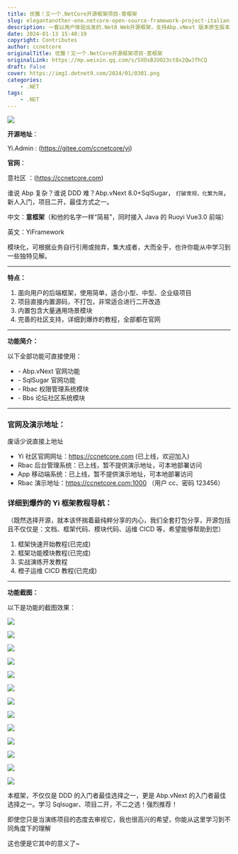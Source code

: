 ```yaml
---
title: 优雅！又一个.NetCore开源框架项目-意框架
slug: elegantanother-one.netcore-open-source-framework-project-italian-framework
description: 一套以用户体验出发的.Net8 Web开源框架，支持Abp.vNext 版本原生版本、Furion版本，前端后台接入Ruoyi Vue3.0，内置Rbac权限管理+Bbs社区论坛模块，开箱即用
date: 2024-01-13 15:40:19
copyright: Contributes
author: ccnetcore
originalTitle: 优雅！又一个.NetCore开源框架项目-意框架
originalLink: https://mp.weixin.qq.com/s/SXOsBJUO23ct8x2QwJfhCQ
draft: False
cover: https://img1.dotnet9.com/2024/01/0301.png
categories: 
    - .NET
tags: 
    - .NET
---
```


![](https://img1.dotnet9.com/2024/01/0301.png)

**开源地址**：

Yi.Admin : (https://gitee.com/ccnetcore/yi)

**官网**：

意社区 ：(https://ccnetcore.com)

谁说 Abp 复杂？谁说 DDD 难？Abp.vNext 8.0+SqlSugar， `打破常规，化繁为简`，新人入门，项目二开，最佳方式之一。

中文：**意框架**（和他的名字一样“简易”，同时接入 Java 的 Ruoyi Vue3.0 前端）

英文：YiFramework

模块化，可根据业务自行引用或抛弃，集大成者，大而全乎，也许你能从中学习到一些独特见解。

---

**特点：**

1. 面向用户的后端框架，使用简单，适合小型、中型、企业级项目
2. 项目直接内置源码，不打包，非常适合进行二开改造
3. 内置包含大量通用场景模块
4. 完善的社区支持，详细到爆炸的教程，全部都在官网

---

**功能简介：**

以下全部功能可直接使用：

- \- Abp.vNext 官网功能
- \- SqlSugar 官网功能
- \- Rbac 权限管理系统模块
- \- Bbs 论坛社区系统模块

---

### 官网及演示地址：

废话少说直接上地址

- Yi 社区官网网址：https://ccnetcore.com (已上线，欢迎加入)
- Rbac 后台管理系统：已上线，暂不提供演示地址，可本地部署访问
- App 移动端系统：已上线，暂不提供演示地址，可本地部署访问
- Rbac 演示地址：https://ccnetcore.com:1000 （用户 cc、密码 123456）

### 详细到爆炸的 Yi 框架教程导航：

（既然选择开源，就本该怀揣着最纯粹分享的内心，我们全套打包分享，开源包括且不仅仅是：文档、框架代码、模块代码、运维 CICD 等，希望能够帮助到您）

1. 框架快速开始教程(已完成)
2. 框架功能模块教程(已完成)
3. 实战演练开发教程
4. 橙子运维 CICD 教程(已完成)

---

**功能截图：**

以下是功能的截图效果：

![](https://img1.dotnet9.com/2024/01/0302.png)

![](https://img1.dotnet9.com/2024/01/0303.png)

![](https://img1.dotnet9.com/2024/01/0304.png)

![](https://img1.dotnet9.com/2024/01/0305.png)

![](https://img1.dotnet9.com/2024/01/0306.png)

![](https://img1.dotnet9.com/2024/01/0307.png)

![](https://img1.dotnet9.com/2024/01/0308.png)

![](https://img1.dotnet9.com/2024/01/0309.png)

![](https://img1.dotnet9.com/2024/01/0310.png)

![](https://img1.dotnet9.com/2024/01/0311.png)

![](https://img1.dotnet9.com/2024/01/0312.png)

![](https://img1.dotnet9.com/2024/01/0313.png)

![](https://img1.dotnet9.com/2024/01/0314.png)

本框架，不仅仅是 DDD 的入门者最佳选择之一，更是 Abp.vNext 的入门者最佳选择之一。学习 Sqlsugar、项目二开，不二之选！强烈推荐！

即使您只是当演练项目的态度去审视它，我也很高兴的希望，你能从这里学习到不同角度下的理解

这也便是它其中的意义了~
